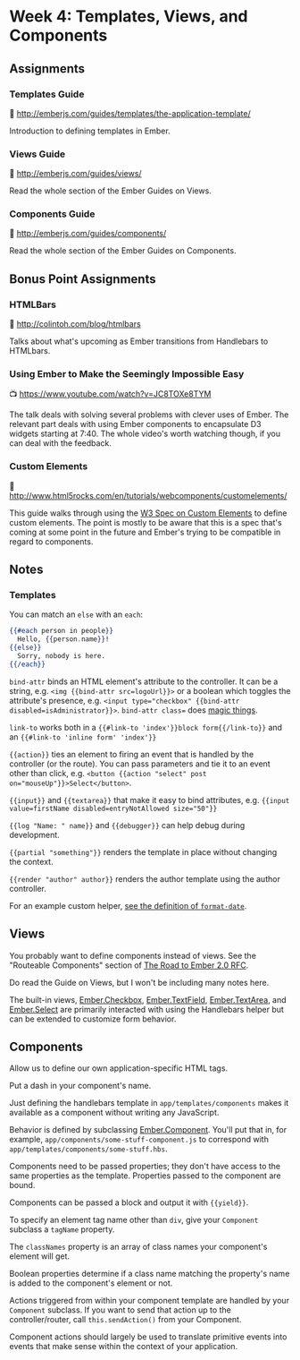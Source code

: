 # Week 4: Templates, Views, and Components

## Assignments

### Templates Guide

:book: http://emberjs.com/guides/templates/the-application-template/

Introduction to defining templates in Ember.

### Views Guide

:book: http://emberjs.com/guides/views/

Read the whole section of the Ember Guides on Views.

### Components Guide

:book: http://emberjs.com/guides/components/

Read the whole section of the Ember Guides on Components.

## Bonus Point Assignments

### HTMLBars

:book: http://colintoh.com/blog/htmlbars

Talks about what's upcoming as Ember transitions from Handlebars to HTMLbars.

### Using Ember to Make the Seemingly Impossible Easy

:tv: https://www.youtube.com/watch?v=JC8TOXe8TYM

The talk deals with solving several problems with clever uses of Ember. The relevant part deals with using Ember components to encapsulate D3 widgets starting at 7:40. The whole video's worth watching though, if you can deal with the feedback.

### Custom Elements

:book: http://www.html5rocks.com/en/tutorials/webcomponents/customelements/

This guide walks through using the [W3 Spec on Custom Elements](http://w3c.github.io/webcomponents/spec/custom/) to define custom elements. The point is mostly to be aware that this is a spec that's coming at some point in the future and Ember's trying to be compatible in regard to components.

## Notes

### Templates

You can match an `else` with an `each`:

```handlebars
{{#each person in people}}
  Hello, {{person.name}}!
{{else}}
  Sorry, nobody is here.
{{/each}}
```

`bind-attr` binds an HTML element's attribute to the controller. It can be a string, e.g. `<img {{bind-attr src=logoUrl}}>` or a boolean which toggles the attribute's presence, e.g. `<input type="checkbox" {{bind-attr disabled=isAdministrator}}>`. `bind-attr class=` does [magic things](http://emberjs.com/guides/templates/binding-element-class-names/).

`link-to` works both in a `{{#link-to 'index'}}block form{{/link-to}}` and an `{{#link-to 'inline form' 'index'}}`

`{{action}}` ties an element to firing an event that is handled by the controller (or the route). You can pass parameters and tie it to an event other than click, e.g. `<button {{action "select" post on="mouseUp"}}>Select</button>`.

`{{input}}` and `{{textarea}}` that make it easy to bind attributes, e.g. `{{input value=firstName disabled=entryNotAllowed size="50"}}`

`{{log "Name: " name}}` and `{{debugger}}` can help debug during development.

`{{partial "something"}}` renders the template in place without changing the context.

`{{render "author" author}}` renders the author template using the author controller.

For an example custom helper, [see the definition of `format-date`](https://github.com/artfuldodger/ember-blog/blob/master/app/helpers/format-date.js).

## Views

You probably want to define components instead of views. See the "Routeable Components" section of [The Road to Ember 2.0 RFC](https://github.com/emberjs/rfcs/pull/15).

Do read the Guide on Views, but I won't be including many notes here.

The built-in views, [Ember.Checkbox](http://emberjs.com/api/classes/Ember.Checkbox.html), [Ember.TextField](http://emberjs.com/api/classes/Ember.TextField.html), [Ember.TextArea](http://emberjs.com/api/classes/Ember.TextArea.html), and [Ember.Select](http://emberjs.com/api/classes/Ember.Select.html) are primarily interacted with using the Handlebars helper but can be extended to customize form behavior.

## Components

Allow us to define our own application-specific HTML tags.

Put a dash in your component's name.

Just defining the handlebars template in `app/templates/components` makes it available as a component without writing any JavaScript.

Behavior is defined by subclassing [Ember.Component](http://emberjs.com/api/classes/Ember.Component.html). You'll put that in, for example, `app/components/some-stuff-component.js` to correspond with `app/templates/components/some-stuff.hbs`.

Components need to be passed properties; they don't have access to the same properties as the template. Properties passed to the component are bound.

Components can be passed a block and output it with `{{yield}}`.

To specify an element tag name other than `div`, give your `Component` subclass a `tagName` property.

The `classNames` property is an array of class names your component's element will get.

Boolean properties determine if a class name matching the property's name is added to the component's element or not.

Actions triggered from within your component template are handled by your `Component` subclass. If you want to send that action up to the controller/router, call `this.sendAction()` from your Component.

Component actions should largely be used to translate primitive events into events that make sense within the context of your application.
